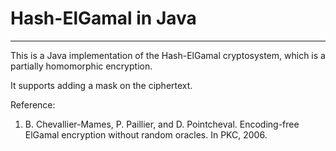 # Hash-ElGamal in Java

---

This is a Java implementation of the Hash-ElGamal cryptosystem, which is a partially homomorphic encryption.

It supports adding a mask on the ciphertext.

Reference:

1. B. Chevallier-Mames, P. Paillier, and D. Pointcheval. Encoding-free ElGamal encryption without random oracles. In PKC, 2006.
